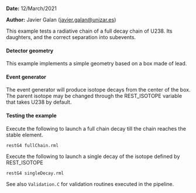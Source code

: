 **Date:** 12/March/2021

**Author:** Javier Galan (javier.galan@unizar.es)

This example tests a radiative chain of a full decay chain of U238. Its daughters, and the correct separation into subevents.

#### Detector geometry

This example implements a simple geometry based on a box made of lead.

#### Event generator
The event generator will produce isotope decays from the center of the box. The parent isotope may be changed through the REST_ISOTOPE variable that takes U238 by default.

#### Testing the example
Execute the following to launch a full chain decay till the chain reaches the stable element.

```
restG4 fullChain.rml
```

Execute the following to launch a single decay of the isotope defined by REST_ISOTOPE

```
restG4 singleDecay.rml
```

See also `Validation.C` for validation routines executed in the pipeline.

